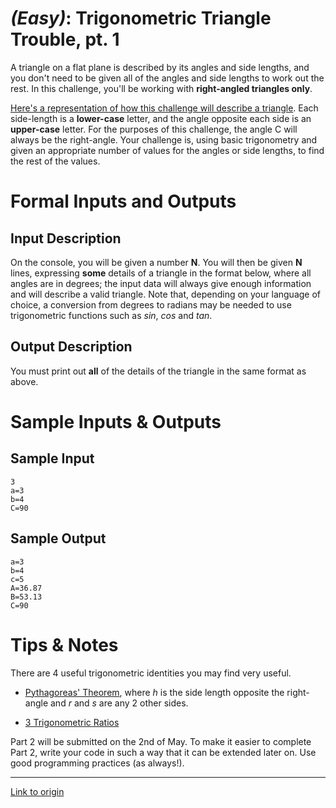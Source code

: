 # [](#EasyIcon) _(Easy)_: Trigonometric Triangle Trouble, pt. 1

A triangle on a flat plane is described by its angles and side lengths, and you don't need to be given all of the angles and side lengths to work out the rest. In this challenge, you'll be working with **right-angled triangles only**.

[Here's a representation of how this challenge will describe a triangle](http://i.imgur.com/qtHozmc.png). Each side-length is a **lower-case** letter, and the angle opposite each side is an **upper-case** letter. For the purposes of this challenge, the angle C will always be the right-angle. Your challenge is, using basic trigonometry and given an appropriate number of values for the angles or side lengths, to find the rest of the values.

# Formal Inputs and Outputs

## Input Description

On the console, you will be given a number **N**. You will then be given **N** lines, expressing **some** details of a triangle in the format below, where all angles are in degrees; the input data will always give enough information and will describe a valid triangle. Note that, depending on your language of choice, a conversion from degrees to radians may be needed to use trigonometric functions such as *sin*, *cos* and *tan*.

## Output Description

You must print out **all** of the details of the triangle in the same format as above.

# Sample Inputs & Outputs

## Sample Input

	3
	a=3
	b=4
	C=90

## Sample Output

	a=3
	b=4
	c=5
	A=36.87
	B=53.13
	C=90
	
# Tips & Notes

There are 4 useful trigonometric identities you may find very useful.

* [Pythagoreas' Theorem](http://latex.codecogs.com/gif.latex?r%5E2&plus;s%5E2%3Dh%5E2), where *h* is the side length opposite the right-angle and *r* and *s* are any 2 other sides.

* [3 Trigonometric Ratios](http://simple.wikipedia.org/wiki/Trigonometry#Trigonometric_Ratios)

Part 2 will be submitted on the 2nd of May. To make it easier to complete Part 2, write your code in such a way that it can be extended later on. Use good programming practices (as always!).

---

[Link to origin](https://www.reddit.com/r/dailyprogrammer/2451r5)